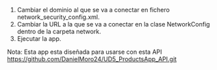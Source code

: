 1. Cambiar el dominio al que se va a conectar en fichero network_security_config.xml.
2. Cambiar la URL a la que se va a conectar en la clase NetworkConfig dentro de la carpeta network.
3. Ejecutar la app. 
 
Nota: Esta app esta diseñada para usarse con esta API https://github.com/DanielMoro24/UD5_ProductsApp_API.git
